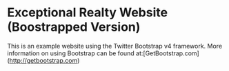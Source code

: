 # Exceptional Realty Website (Boostrapped Version)

This is an example website using the Twitter Bootstrap v4 framework.
More information on using Bootstrap can be found at:[GetBootstrap.com]
(http://getbootstrap.com)
